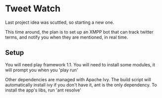 # Tweet Watch

Last project idea was scuttled, so starting a new one.

This time around, the plan is to set up an XMPP bot that can track twitter terms, and
notify you when they are mentioned, in real time.

## Setup

You will need play framework 1.1. You will need to install some modules, it will
prompt you when you 'play run'

Other dependencies are managed with Apache Ivy. The build script will automatically
install ivy if you don't have it, ant is the only dependency. To install the app's
libs, run 'ant resolve'
